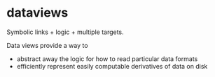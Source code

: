 # dataviews

Symbolic links + logic + multiple targets.

Data views provide a way to

* abstract away the logic for how to read particular data formats
* efficiently represent easily computable derivatives of data on disk
